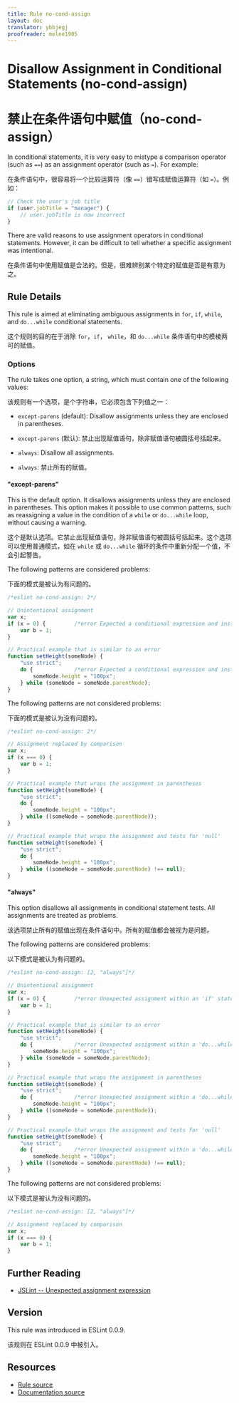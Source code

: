 ```yaml
---
title: Rule no-cond-assign
layout: doc
translator: ybbjegj
proofreader: molee1905
---
```

<!-- Note: No pull requests accepted for this file. See README.md in the root directory for details. -->
# Disallow Assignment in Conditional Statements (no-cond-assign)

# 禁止在条件语句中赋值（no-cond-assign）

In conditional statements, it is very easy to mistype a comparison operator (such as `==`) as an assignment operator (such as `=`). For example:

在条件语句中，很容易将一个比较运算符（像 `==`）错写成赋值运算符（如 `=`）。例如：

```js
// Check the user's job title
if (user.jobTitle = "manager") {
    // user.jobTitle is now incorrect
}
```

There are valid reasons to use assignment operators in conditional statements. However, it can be difficult to tell whether a specific assignment was intentional.

在条件语句中使用赋值是合法的。但是，很难辨别某个特定的赋值是否是有意为之。

## Rule Details

This rule is aimed at eliminating ambiguous assignments in `for`, `if`, `while`, and `do...while` conditional statements.

这个规则的目的在于消除 `for`，`if`， `while`，和 `do...while` 条件语句中的模棱两可的赋值。

### Options

The rule takes one option, a string, which must contain one of the following values:

该规则有一个选项，是个字符串，它必须包含下列值之一：

* `except-parens` (default): Disallow assignments unless they are enclosed in parentheses.

* `except-parens` (默认): 禁止出现赋值语句，除非赋值语句被圆括号括起来。

* `always`: Disallow all assignments. 

* `always`: 禁止所有的赋值。

#### "except-parens"

This is the default option. It disallows assignments unless they are enclosed in parentheses. This option makes it possible to use common patterns, such as reassigning a value in the condition of a `while` or `do...while` loop, without causing a warning.

这个是默认选项。它禁止出现赋值语句，除非赋值语句被圆括号括起来。这个选项可以使用普通模式，如在 `while` 或 `do...while` 循环的条件中重新分配一个值，不会引起警告。

The following patterns are considered problems:

下面的模式是被认为有问题的。

```js
/*eslint no-cond-assign: 2*/

// Unintentional assignment
var x;
if (x = 0) {         /*error Expected a conditional expression and instead saw an assignment.*/
    var b = 1;
}

// Practical example that is similar to an error
function setHeight(someNode) {
    "use strict";
    do {             /*error Expected a conditional expression and instead saw an assignment.*/
        someNode.height = "100px";
    } while (someNode = someNode.parentNode);
}
```

The following patterns are not considered problems:

下面的模式是被认为没有问题的。

```js
/*eslint no-cond-assign: 2*/

// Assignment replaced by comparison
var x;
if (x === 0) {
    var b = 1;
}

// Practical example that wraps the assignment in parentheses
function setHeight(someNode) {
    "use strict";
    do {
        someNode.height = "100px";
    } while ((someNode = someNode.parentNode));
}

// Practical example that wraps the assignment and tests for 'null'
function setHeight(someNode) {
    "use strict";
    do {
        someNode.height = "100px";
    } while ((someNode = someNode.parentNode) !== null);
}
```

#### "always"

This option disallows all assignments in conditional statement tests. All assignments are treated as problems.

该选项禁止所有的赋值出现在条件语句中。所有的赋值都会被视为是问题。

The following patterns are considered problems:

以下模式是被认为有问题的。

```js
/*eslint no-cond-assign: [2, "always"]*/

// Unintentional assignment
var x;
if (x = 0) {         /*error Unexpected assignment within an 'if' statement.*/
    var b = 1;
}

// Practical example that is similar to an error
function setHeight(someNode) {
    "use strict";
    do {             /*error Unexpected assignment within a 'do...while' statement.*/
        someNode.height = "100px";
    } while (someNode = someNode.parentNode);
}

// Practical example that wraps the assignment in parentheses
function setHeight(someNode) {
    "use strict";
    do {             /*error Unexpected assignment within a 'do...while' statement.*/
        someNode.height = "100px";
    } while ((someNode = someNode.parentNode));
}

// Practical example that wraps the assignment and tests for 'null'
function setHeight(someNode) {
    "use strict";
    do {             /*error Unexpected assignment within a 'do...while' statement.*/
        someNode.height = "100px";
    } while ((someNode = someNode.parentNode) !== null);
}
```

The following patterns are not considered problems:

以下模式是被认为没有问题的。

```js
/*eslint no-cond-assign: [2, "always"]*/

// Assignment replaced by comparison
var x;
if (x === 0) {
    var b = 1;
}
```

## Further Reading

* [JSLint -- Unexpected assignment expression](http://jslinterrors.com/unexpected-assignment-expression/)

## Version

This rule was introduced in ESLint 0.0.9.

该规则在 ESLint 0.0.9 中被引入。

## Resources

* [Rule source](https://github.com/eslint/eslint/tree/master/lib/rules/no-cond-assign.js)
* [Documentation source](https://github.com/eslint/eslint/tree/master/docs/rules/no-cond-assign.md)
